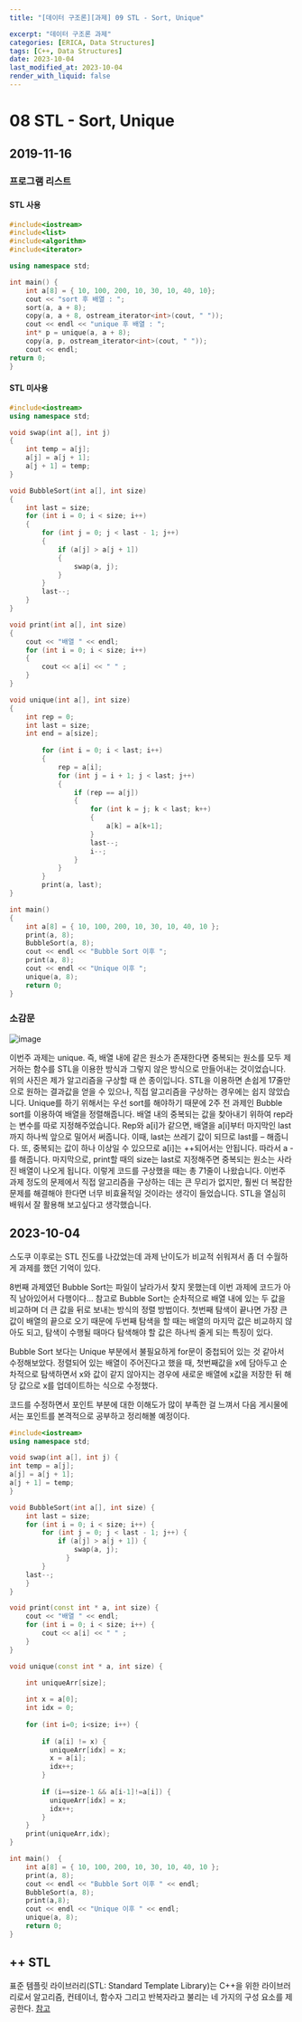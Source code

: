 ```yaml
---
title: "[데이터 구조론][과제] 09 STL - Sort, Unique"

excerpt: "데이터 구조론 과제"
categories: [ERICA, Data Structures]
tags: [C++, Data Structures]
date: 2023-10-04
last_modified_at: 2023-10-04
render_with_liquid: false
---
```

# 08 STL - Sort, Unique

## 2019-11-16

### 프로그램 리스트

#### STL 사용
```cpp
#include<iostream>
#include<list>
#include<algorithm>
#include<iterator>

using namespace std;

int main() {
    int a[8] = { 10, 100, 200, 10, 30, 10, 40, 10};
    cout << "sort 후 배열 : ";
    sort(a, a + 8);
    copy(a, a + 8, ostream_iterator<int>(cout, " "));
    cout << endl << "unique 후 배열 : ";
    int* p = unique(a, a + 8);
    copy(a, p, ostream_iterator<int>(cout, " "));
    cout << endl;
return 0;
}
```

#### STL 미사용

```cpp
#include<iostream>
using namespace std;

void swap(int a[], int j)
{
	int temp = a[j];
	a[j] = a[j + 1];
	a[j + 1] = temp;
}

void BubbleSort(int a[], int size)
{
	int last = size;
	for (int i = 0; i < size; i++)
	{
		for (int j = 0; j < last - 1; j++)
		{
			if (a[j] > a[j + 1])
			{
				swap(a, j);
			}
		}
		last--;
	}
}

void print(int a[], int size)
{
	cout << "배열 " << endl;
	for (int i = 0; i < size; i++)
	{
		cout << a[i] << " " ;
	}
}

void unique(int a[], int size)
{
	int rep = 0;
	int last = size;
	int end = a[size];
	
		for (int i = 0; i < last; i++)
		{
			rep = a[i];
			for (int j = i + 1; j < last; j++)
			{
				if (rep == a[j])
				{
					for (int k = j; k < last; k++)
					{
						a[k] = a[k+1];
					}
					last--;
					i--;
				}
			}
		}
		print(a, last);
}

int main()
{
	int a[8] = { 10, 100, 200, 10, 30, 10, 40, 10 };
	print(a, 8);
	BubbleSort(a, 8);
	cout << endl << "Bubble Sort 이후 ";
	print(a, 8);
	cout << endl << "Unique 이후 ";
	unique(a, 8);
	return 0;
}

```
### 소감문

![image](https://github.com/yeondori/yeondori.github.io/assets/93027942/c1b4767c-5a66-481f-b71c-6cb8f4539856)

이번주 과제는 unique. 즉, 배열 내에 같은 원소가 존재한다면 중복되는 원소를 모두 제거하는 함수를 STL을 이용한 방식과 그렇지 않은 방식으로 만들어내는 것이었습니다. 
위의 사진은 제가 알고리즘을 구상할 때 쓴 종이입니다. STL을 이용하면 손쉽게 17줄만으로 원하는 결과값을 얻을 수 있으나, 직접 알고리즘을 구상하는 경우에는 쉽지 않았습니다. 
Unique를 하기 위해서는 우선 sort를 해야하기 때문에 2주 전 과제인 Bubble sort를 이용하여 배열을 정렬해줍니다. 배열 내의 중복되는 값을 찾아내기 위하여 rep라는 변수를 따로 지정해주었습니다. 
Rep와 a[i]가 같으면, 배열을 a[i]부터 마지막인 last까지 하나씩 앞으로 밀어서 써줍니다. 이때, last는 쓰레기 값이 되므로 last를 – 해줍니다. 
또, 중복되는 값이 하나 이상일 수 있으므로 a[i]는 ++되어서는 안됩니다. 따라서 a -를 해줍니다. 
마지막으로, print할 때의 size는 last로 지정해주면 중복되는 원소는 사라진 배열이 나오게 됩니다. 이렇게 코드를 구상했을 때는 총 71줄이 나왔습니다. 
이번주 과제 정도의 문제에서 직접 알고리즘을 구상하는 데는 큰 무리가 없지만, 훨씬 더 복잡한 문제를 해결해야 한다면 너무 비효율적일 것이라는 생각이 들었습니다. 
STL을 열심히 배워서 잘 활용해 보고싶다고 생각했습니다.

## 2023-10-04

스도쿠 이후로는 STL 진도를 나갔었는데 과제 난이도가 비교적 쉬워져서 좀 더 수월하게 과제를 했던 기억이 있다.

8번째 과제였던 Bubble Sort는 파일이 날라가서 찾지 못했는데 이번 과제에 코드가 아직 남아있어서 다행이다... 참고로 Bubble Sort는 순차적으로 배열 내에 있는 두 값을 비교하며 더 큰 값을 뒤로 보내는 방식의 정렬 방법이다. 
첫번째 탐색이 끝나면 가장 큰 값이 배열의 끝으로 오기 때문에 두번째 탐색을 할 때는 배열의 마지막 값은 비교하지 않아도 되고, 탐색이 수행될 때마다 탐색해야 할 값은 하나씩 줄게 되는 특징이 있다.

Bubble Sort 보다는 Unique 부분에서 불필요하게 for문이 중첩되어 있는 것 같아서 수정해보았다. 
정렬되어 있는 배열이 주어진다고 했을 때, 첫번째값을 x에 담아두고 순차적으로 탐색하면서 x와 값이 같지 않아지는 경우에 새로운 배열에 x값을 저장한 뒤 해당 값으로 x를 업데이트하는 식으로 수정했다.

코드를 수정하면서 포인트 부분에 대한 이해도가 많이 부족한 걸 느껴서 다음 게시물에서는 포인트를 본격적으로 공부하고 정리해볼 예정이다.

```cpp
#include<iostream>
using namespace std;

void swap(int a[], int j) {
int temp = a[j];
a[j] = a[j + 1];
a[j + 1] = temp;
}

void BubbleSort(int a[], int size) {
    int last = size;
    for (int i = 0; i < size; i++) {
        for (int j = 0; j < last - 1; j++) {
            if (a[j] > a[j + 1]) {
                swap(a, j);
              }
        }
    last--;
    }
}

void print(const int * a, int size) {
    cout << "배열 " << endl;
    for (int i = 0; i < size; i++) {
        cout << a[i] << " " ;
    }
}

void unique(const int * a, int size) {

    int uniqueArr[size];
    
    int x = a[0];
    int idx = 0;
    
    for (int i=0; i<size; i++) {
    
        if (a[i] != x) {
          uniqueArr[idx] = x;
          x = a[i];
          idx++;
        }
    
        if (i==size-1 && a[i-1]!=a[i]) {
          uniqueArr[idx] = x;
          idx++;
        }
    }  
    print(uniqueArr,idx);
}

int main()  {
    int a[8] = { 10, 100, 200, 10, 30, 10, 40, 10 };
    print(a, 8);
    cout << endl << "Bubble Sort 이후 " << endl;
    BubbleSort(a, 8);
    print(a,8);
    cout << endl << "Unique 이후 " << endl;
    unique(a, 8);
    return 0;
}
```

## ++ STL
표준 템플릿 라이브러리(STL: Standard Template Library)는 C++을 위한 라이브러리로서 알고리즘, 컨테이너, 함수자 그리고 반복자라고 불리는 네 가지의 구성 요소를 제공한다.
[참고](https://ko.wikipedia.org/wiki/%ED%91%9C%EC%A4%80_%ED%85%9C%ED%94%8C%EB%A6%BF_%EB%9D%BC%EC%9D%B4%EB%B8%8C%EB%9F%AC%EB%A6%AC)